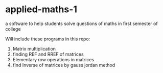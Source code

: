 # applied-maths-1
a software to help students solve questions of maths in first semester of college

Will include these programs in this repo:
1) Matrix multiplication
2) finding REF and RREF of matrices
3) Elementary row operations in matrices
4) find Inverse of matrices by gauss jordan method
